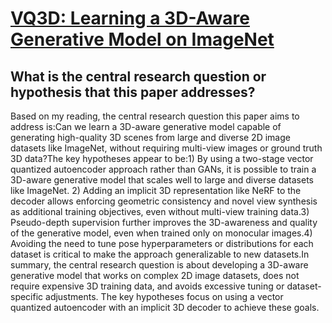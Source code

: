 # [VQ3D: Learning a 3D-Aware Generative Model on ImageNet](https://arxiv.org/abs/2302.06833)

## What is the central research question or hypothesis that this paper addresses?

Based on my reading, the central research question this paper aims to address is:Can we learn a 3D-aware generative model capable of generating high-quality 3D scenes from large and diverse 2D image datasets like ImageNet, without requiring multi-view images or ground truth 3D data?The key hypotheses appear to be:1) By using a two-stage vector quantized autoencoder approach rather than GANs, it is possible to train a 3D-aware generative model that scales well to large and diverse datasets like ImageNet. 2) Adding an implicit 3D representation like NeRF to the decoder allows enforcing geometric consistency and novel view synthesis as additional training objectives, even without multi-view training data.3) Pseudo-depth supervision further improves the 3D-awareness and quality of the generative model, even when trained only on monocular images.4) Avoiding the need to tune pose hyperparameters or distributions for each dataset is critical to make the approach generalizable to new datasets.In summary, the central research question is about developing a 3D-aware generative model that works on complex 2D image datasets, does not require expensive 3D training data, and avoids excessive tuning or dataset-specific adjustments. The key hypotheses focus on using a vector quantized autoencoder with an implicit 3D decoder to achieve these goals.
